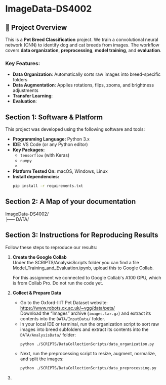 <!-- README for ImageData-DS4002 -->

# ImageData-DS4002

<!-- Project Overview -->
## 📌 Project Overview

This is a **Pet Breed Classification** project. We train a convolutional neural network (CNN) to identify dog and cat breeds from images. The workflow covers **data organization**, **preprocessing**, **model training**, and **evaluation**.

### Key Features:
- **Data Organization**: Automatically sorts raw images into breed-specific folders  
- **Data Augmentation**: Applies rotations, flips, zooms, and brightness adjustments
- **Transfer Learning**:
- **Evaluation**: 

<!-- Section 1: Software & Platform -->
## Section 1: Software & Platform

This project was developed using the following software and tools:

- **Programming Language:** Python 3.x  
- **IDE:** VS Code (or any Python editor)  
- **Key Packages:**  
  - `tensorflow` (with Keras)  
  - `numpy`  
  - 
- **Platform Tested On:** macOS, Windows, Linux  
- **Install dependencies:**  
  ```bash
  pip install -r requirements.txt
  ```

<!-- Section 2: Project Folder Structure -->
## Section 2: A Map of your documentation
ImageData-DS4002/  
├── DATA/



<!-- Section 3: Instructions for Reproducing Results -->
## Section 3: Instructions for Reproducing Results
Follow these steps to reproduce our results:

1. **Create the Google Collab**  
   Under the SCRIPTS/AnalysisScripts folder you can find a file Model_Training_and_Evaluation.ipynb, upload this to Google Collab.

   For this assignment we connected to Google Collab's A100 GPU, which is from Collab Pro. Do not run the code yet.
2. **Collect & Prepare Data**   
   - Go to the Oxford-IIIT Pet Dataset website: https://www.robots.ox.ac.uk/~vgg/data/pets/  
     Download the “Images” archive (`images.tar.gz`) and extract its contents into the `DATA/InputData/` folder.
   - In your local IDE or terminal, run the organization script to sort raw images into breed subfolders and extract its contents into the `DATA/AnalysisData/` folder:  
     ```bash
     python ./SCRIPTS/DataCollectionScripts/data_organization.py
     ```  
   - Next, run the preprocessing script to resize, augment, normalize, and split the images:  
     ```bash
     python ./SCRIPTS/DataCollectionScripts/data_preprocessing.py
     ```
3. 
   
